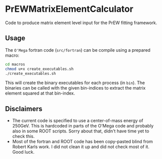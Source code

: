 # PrEWMatrixElementCalculator

Code to produce matrix element level input for the PrEW fitting framework.

## Usage

The `O'Mega` fortran code (`src/fortran`) can be compile using a prepared macro:

```bash
cd macros
chmod u+x create_executables.sh
./create_executables.sh
```

This will create the binary executables for each process (in `bin`). The binaries can be called with the given bin-indices to extract the matrix element squared at that bin-index.

## Disclaimers

- The current code is specified to use a center-of-mass energy of 250GeV. 
  This is hardcoded in parts of the O'Mega code and probably also in some ROOT scripts. 
  Sorry about that, didn't have time yet to check this.
- Most of the fortran and ROOT code has been copy-pasted blind from Robert Karls work.
  I did not clean it up and did not check most of it. 
  Good luck.